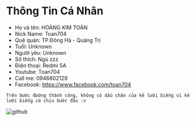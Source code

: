 # Thông Tin Cá Nhân
- Họ và tên: HOÀNG KIM TOẢN
- Nick Name: Toan704
- Quê quán: TP.Đông Hà - Quảng Trị
- Tuổi: Unknown
- Người yêu: Unknown
- Sở thích: Ngủ zzz
- Điện thoại: Redmi 5A
- Youtube: Toan704
- Call me: 0946802129
- Facebook: https://www.facebook.com/toan704
```
Trên bước đường thành công, không có dấu chân của kẻ lười biếng vì kẻ lười biếng có chịu bước đâu :v
```

![github](https://user-images.githubusercontent.com/67217560/88617589-397d4d00-d0c1-11ea-8540-64253c0e1649.png)

